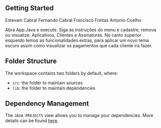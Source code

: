 ## Getting Started

Estevam Cabral
Fernando Cabral
Francisco Freitas
Antonio Coelho

Abra App.Java e execute.
Siga as instruções do menu e cadastre, remova ou visualize: Aplicativos, Clientes e Assinaturas.
No canto superior esquerdo temos as funcionalidades extras, para aplicar um novo tema escuro assim como visualizar os pagamentos que cada cliente ira fazer.

## Folder Structure

The workspace contains two folders by default, where:

- `src`: the folder to maintain sources
- `lib`: the folder to maintain dependencies

## Dependency Management

The `JAVA PROJECTS` view allows you to manage your dependencies. More details can be found [here](https://github.com/microsoft/vscode-java-dependency#manage-dependencies).
